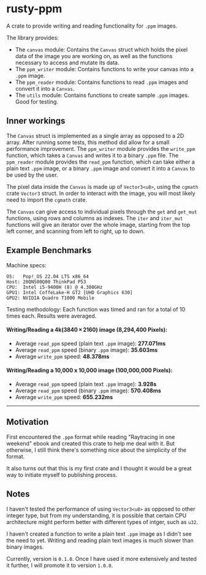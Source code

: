 # rusty-ppm
A crate to provide writing and reading functionality for `.ppm` images.

The library provides:

- The `canvas` module: Contains the `Canvas` struct which holds the pixel data of the image you are working on, as well as the functions necessary to access and mutate its data.
- The `ppm_writer` module: Contains functions to write your canvas into a `.ppm` image.
- The `ppm_reader` module: Contains functions to read `.ppm` images and convert it into a `Canvas`.
- The `utils` module: Contains functions to create sample `.ppm` images. Good for testing.

## Inner workings
The `Canvas` struct is implemented as a single array as opposed to a 2D array. After running some tests, this method did allow for a small performance improvement. The `ppm_writer` module provides the `write_ppm` function, which takes a `Canvas` and writes it to a binary `.ppm` file. The `ppm_reader` module provides the `read_ppm` function, which can take either a plain text `.ppm` image, or a binary `.ppm` image and convert it into a `Canvas` to be used by the user.

The pixel data inside the `Canvas` is made up of `Vector3<u8>`, using the `cgmath` crate `Vector3` struct. In order to interact with the image, you will most likely need to import the `cgmath` crate.

The `Canvas` can give access to individual pixels through the `get` and `get_mut` functions, using rows and columns as indexes. The `iter` and `iter_mut` functions will give an iterator over the whole image, starting from the top left corner, and scanning from left to right, up to down.

## Example Benchmarks
Machine specs:
```
OS:   Pop!_OS 22.04 LTS x86_64
Host: 20QNS00Q00 ThinkPad P53
CPU:  Intel i5-9400H (8) @ 4.300GHz
GPU1: Intel CoffeLake-H GT2 [UHD Graphics 630]
GPU2: NVIDIA Quadro T1000 Mobile
```
Testing methodology: Each function was timed and ran for a total of 10 times each. Results were averaged.

#### Writing/Reading a 4k(3840 × 2160) image (8,294,400 Pixels):
- Average `read_ppm` speed (plain text `.ppm` image): **277.071ms**
- Average `read_ppm` speed (binary `.ppm` image): **35.603ms**
- Average `write_ppm` speed: **48.378ms**

#### Writing/Reading a 10,000 x 10,000 image (100,000,000 Pixels):
- Average `read_ppm` speed (plain text `.ppm` image): **3.928s** 
- Average `read_ppm` speed (binary `.ppm` image): **570.408ms**
- Average `write_ppm` speed: **655.232ms**

---

## Motivation
First encountered the `.ppm` format while reading "Raytracing in one weekend" ebook and created this crate to help me deal with it. But otherwise, I still think there's something nice about the simplicity of the format.

It also turns out that this is my first crate and I thought it would be a great way to initiate myself to publishing process.

## Notes
I haven't tested the performance of using `Vector3<u8>` as opposed to other integer type, but from my understanding, it is possible that certain CPU architecture might perform better with different types of intger, such as `u32`.

I haven't created a function to write a plain text `.ppm` image as I didn't see the need to yet. Writing and reading plain text images is much slower than binary images.

Currently, version is `0.1.0`. Once I have used it more extensively and tested it further, I will promote it to version `1.0.0`.
